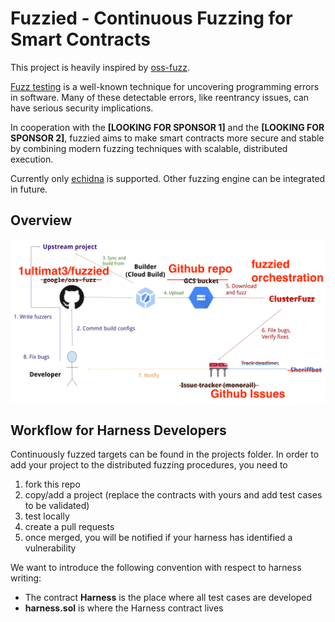 # Fuzzied - Continuous Fuzzing for Smart Contracts
This project is heavily inspired by [oss-fuzz](https://github.com/google/oss-fuzz).

[Fuzz testing](https://en.wikipedia.org/wiki/Fuzzing) is a well-known technique for uncovering programming errors in software. Many of these detectable errors, like reentrancy issues, can have serious security implications.

In cooperation with the **[LOOKING FOR SPONSOR 1]** and the **[LOOKING FOR SPONSOR 2]**, fuzzied aims to make smart contracts more secure and stable by combining modern fuzzing techniques with scalable, distributed execution.

Currently only [echidna](https://github.com/crytic/echidna) is supported. Other fuzzing engine can be integrated in future.

## Overview
![fuzzied process digram](docs/process.png)

## Workflow for Harness Developers
Continuously fuzzed targets can be found in the projects folder.
In order to add your project to the distributed fuzzing procedures, you need to
 1.  fork this repo
 2.  copy/add a project (replace the contracts with yours and add test cases to be validated)
 3.  test locally
 4.  create a pull requests
 5.  once merged, you will be notified if your harness has identified a vulnerability


We want to introduce the following convention with respect to harness writing:
 - The contract **Harness** is the place where all test cases are developed
 - **harness.sol** is where the Harness contract lives
